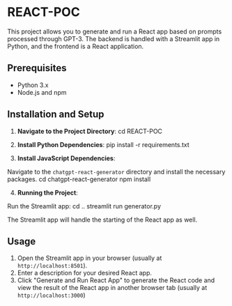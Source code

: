 # REACT-POC

This project allows you to generate and run a React app based on prompts processed through GPT-3. The backend is handled with a Streamlit app in Python, and the frontend is a React application.

## Prerequisites

- Python 3.x
- Node.js and npm

## Installation and Setup

1. **Navigate to the Project Directory**:
cd REACT-POC

2. **Install Python Dependencies**:
pip install -r requirements.txt


3. **Install JavaScript Dependencies**:

Navigate to the `chatgpt-react-generator` directory and install the necessary packages.
cd chatgpt-react-generator
npm install


4. **Running the Project**:

Run the Streamlit app:
cd ..
streamlit run generator.py


The Streamlit app will handle the starting of the React app as well.

## Usage

1. Open the Streamlit app in your browser (usually at `http://localhost:8501`).
2. Enter a description for your desired React app.
3. Click "Generate and Run React App" to generate the React code and view the result of the React app in another browser tab (usually at `http://localhost:3000`)




